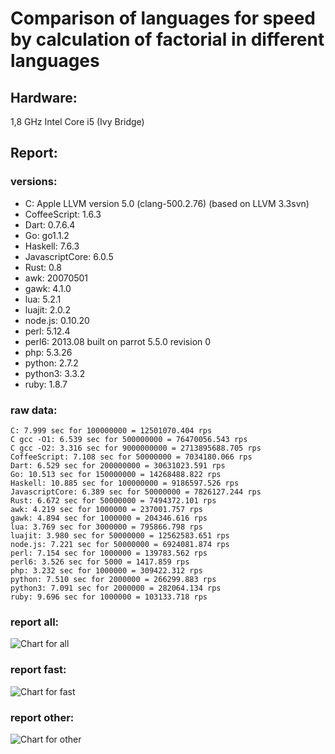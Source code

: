 Comparison of languages for speed by calculation of factorial in different languages
====================================================================================

Hardware:
---------

1,8 GHz Intel Core i5 (Ivy Bridge)

## Report:

### versions:

  * C: Apple LLVM version 5.0 (clang-500.2.76) (based on LLVM 3.3svn)
  * CoffeeScript: 1.6.3
  * Dart: 0.7.6.4
  * Go: go1.1.2
  * Haskell: 7.6.3
  * JavascriptCore: 6.0.5
  * Rust: 0.8
  * awk: 20070501
  * gawk: 4.1.0
  * lua: 5.2.1
  * luajit: 2.0.2
  * node.js: 0.10.20
  * perl: 5.12.4
  * perl6: 2013.08 built on parrot 5.5.0 revision 0
  * php: 5.3.26
  * python: 2.7.2
  * python3: 3.3.2
  * ruby: 1.8.7


### raw data:

    C: 7.999 sec for 100000000 = 12501070.404 rps
    C gcc -O1: 6.539 sec for 500000000 = 76470056.543 rps
    C gcc -O2: 3.316 sec for 9000000000 = 2713895688.705 rps
    CoffeeScript: 7.108 sec for 50000000 = 7034180.066 rps
    Dart: 6.529 sec for 200000000 = 30631023.591 rps
    Go: 10.513 sec for 150000000 = 14268488.822 rps
    Haskell: 10.885 sec for 100000000 = 9186597.526 rps
    JavascriptCore: 6.389 sec for 50000000 = 7826127.244 rps
    Rust: 6.672 sec for 50000000 = 7494372.101 rps
    awk: 4.219 sec for 1000000 = 237001.757 rps
    gawk: 4.894 sec for 1000000 = 204346.616 rps
    lua: 3.769 sec for 3000000 = 795866.798 rps
    luajit: 3.980 sec for 50000000 = 12562583.651 rps
    node.js: 7.221 sec for 50000000 = 6924081.874 rps
    perl: 7.154 sec for 1000000 = 139783.562 rps
    perl6: 3.526 sec for 5000 = 1417.859 rps
    php: 3.232 sec for 1000000 = 309422.312 rps
    python: 7.510 sec for 2000000 = 266299.883 rps
    python3: 7.091 sec for 2000000 = 282064.134 rps
    ruby: 9.696 sec for 1000000 = 103133.718 rps


### report all:

![Chart for all](https://chart.googleapis.com/chart?cht=bhs&chs=700x385&chd=t%3A76470056%2C30631023%2C14268488%2C12562583%2C12501070%2C9186597%2C7826127%2C7494372%2C7034180%2C6924081%2C795866%2C309422%2C282064%2C266299%2C237001%2C204346%2C139783%2C103133&chco=4d89f9&chbh=15&chds=0,76470056.5434892&chxt=x,y,r&chxl=1%3A%7Cruby%7Cperl%7Cgawk%7Cawk%7Cpython%7Cpython3%7Cphp%7Clua%7Cnode.js%7CCoffeeScript%7CRust%7CJavascriptCore%7CHaskell%7CC%7Cluajit%7CGo%7CDart%7CC%20gcc%20-O1%7C2%3A%7C103133%20rps%7C139783%20rps%7C204346%20rps%7C237001%20rps%7C266299%20rps%7C282064%20rps%7C309422%20rps%7C795866%20rps%7C6924081%20rps%7C7034180%20rps%7C7494372%20rps%7C7826127%20rps%7C9186597%20rps%7C12501070%20rps%7C12562583%20rps%7C14268488%20rps%7C30631023%20rps%7C76470056%20rps%7C0%3A%7C0%20%25%7C10%20%25%7C20%20%25%7C30%20%25%7C40%20%25%7C50%20%25%7C60%20%25%7C70%20%25%7C80%20%25%7C90%20%25%7C100%20%25)

### report fast:

![Chart for fast](https://chart.googleapis.com/chart?cht=bhs&chs=700x225&chd=t%3A76470056%2C30631023%2C14268488%2C12562583%2C12501070%2C9186597%2C7826127%2C7494372%2C7034180%2C6924081&chco=4d89f9&chbh=15&chds=0,76470056.5434892&chxt=x,y,r&chxl=1%3A%7Cnode.js%7CCoffeeScript%7CRust%7CJavascriptCore%7CHaskell%7CC%7Cluajit%7CGo%7CDart%7CC%20gcc%20-O1%7C2%3A%7C6924081%20rps%7C7034180%20rps%7C7494372%20rps%7C7826127%20rps%7C9186597%20rps%7C12501070%20rps%7C12562583%20rps%7C14268488%20rps%7C30631023%20rps%7C76470056%20rps%7C0%3A%7C0%20%25%7C10%20%25%7C20%20%25%7C30%20%25%7C40%20%25%7C50%20%25%7C60%20%25%7C70%20%25%7C80%20%25%7C90%20%25%7C100%20%25)

### report other:

![Chart for other](https://chart.googleapis.com/chart?cht=bhs&chs=700x185&chd=t%3A795866%2C309422%2C282064%2C266299%2C237001%2C204346%2C139783%2C103133&chco=4d89f9&chbh=15&chds=0,795866.798426837&chxt=x,y,r&chxl=1%3A%7Cruby%7Cperl%7Cgawk%7Cawk%7Cpython%7Cpython3%7Cphp%7Clua%7C2%3A%7C103133%20rps%7C139783%20rps%7C204346%20rps%7C237001%20rps%7C266299%20rps%7C282064%20rps%7C309422%20rps%7C795866%20rps%7C0%3A%7C0%20%25%7C10%20%25%7C20%20%25%7C30%20%25%7C40%20%25%7C50%20%25%7C60%20%25%7C70%20%25%7C80%20%25%7C90%20%25%7C100%20%25)

